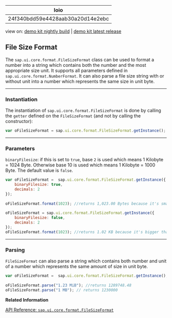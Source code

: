 <!-- loio24f340bdd59e4428aab30a20d14e2ebc -->

| loio |
| -----|
| 24f340bdd59e4428aab30a20d14e2ebc |

<div id="loio">

view on: [demo kit nightly build](https://openui5nightly.hana.ondemand.com/#/topic/24f340bdd59e4428aab30a20d14e2ebc) | [demo kit latest release](https://openui5.hana.ondemand.com/#/topic/24f340bdd59e4428aab30a20d14e2ebc)</div>

## File Size Format

The `sap.ui.core.format.FileSizeFormat` class can be used to format a number into a string which contains both the number and the most appropriate size unit. It supports all parameters defined in `sap.ui.core.format.NumberFormat`. It can also parse a file size string with or without unit into a number which represents the same size in unit byte.

***

### Instantiation

The instantiation of `sap.ui.core.format.FileSizeFormat` is done by calling the `getter` defined on the `FileSizeFormat` \(and not by calling the constructor\):

``` js
var oFileSizeFormat = sap.ui.core.format.FileSizeFormat.getInstance();
```

***

### Parameters

`binaryFilesize`: if this is set to `true`, base `2` is used which means 1 Kilobyte = 1024 Byte. Otherwise base 10 is used which means 1 Kilobyte = 1000 Byte. The default value is `false`.

``` js
var oFileSizeFormat =  sap.ui.core.format.FileSizeFormat.getInstance({
    binaryFilesize: true,
    decimals: 2
});
 
oFileSizeFormat.format(1023); //returns 1,023.00 Bytes because it's smaller than 1 KB (1024 Bytes)
 
oFileSizeFormat = sap.ui.core.format.FileSizeFormat.getInstance({
    binaryFilesize: false,
    decimals: 2
});
oFileSizeFormat.format(1023); //returns 1.02 KB because it's bigger than 1 KB (1000 Bytes)
```

***

### Parsing

`FileSizeFormat` can also parse a string which contains both number and unit of a number which represents the same amount of size in unit byte.

``` js
var oFileSizeFormat =  sap.ui.core.format.FileSizeFormat.getInstance();
 
oFileSizeFormat.parse("1.23 MiB"); //returns 1289748.48
oFileSizeFormat.parse("1 MB"); // returns 1230000
```

**Related Information**  


[API Reference: `sap.ui.core.format.FileSizeFormat`](https://openui5.hana.ondemand.com/#docs/api/symbols/sap.ui.core.format.FileSizeFormat.html)

